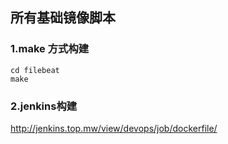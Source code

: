 ## 所有基础镜像脚本

### 1.make 方式构建

```shell
cd filebeat
make
```

### 2.jenkins构建
http://jenkins.top.mw/view/devops/job/dockerfile/